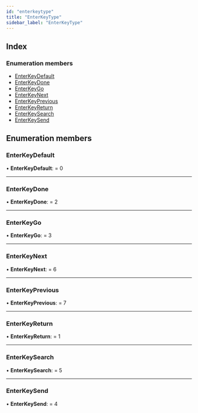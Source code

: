```yaml
---
id: "enterkeytype"
title: "EnterKeyType"
sidebar_label: "EnterKeyType"
---
```


## Index

### Enumeration members

* [EnterKeyDefault](enterkeytype.md#enterkeydefault)
* [EnterKeyDone](enterkeytype.md#enterkeydone)
* [EnterKeyGo](enterkeytype.md#enterkeygo)
* [EnterKeyNext](enterkeytype.md#enterkeynext)
* [EnterKeyPrevious](enterkeytype.md#enterkeyprevious)
* [EnterKeyReturn](enterkeytype.md#enterkeyreturn)
* [EnterKeySearch](enterkeytype.md#enterkeysearch)
* [EnterKeySend](enterkeytype.md#enterkeysend)

## Enumeration members

###  EnterKeyDefault

• **EnterKeyDefault**: = 0

___

###  EnterKeyDone

• **EnterKeyDone**: = 2

___

###  EnterKeyGo

• **EnterKeyGo**: = 3

___

###  EnterKeyNext

• **EnterKeyNext**: = 6

___

###  EnterKeyPrevious

• **EnterKeyPrevious**: = 7

___

###  EnterKeyReturn

• **EnterKeyReturn**: = 1

___

###  EnterKeySearch

• **EnterKeySearch**: = 5

___

###  EnterKeySend

• **EnterKeySend**: = 4
